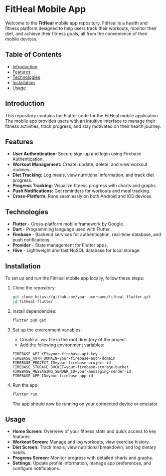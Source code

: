 # FitHeal Mobile App

Welcome to the **FitHeal** mobile app repository. FitHeal is a health and fitness platform designed to help users track their workouts, monitor their diet, and achieve their fitness goals, all from the convenience of their mobile devices.

## Table of Contents

- [Introduction](#introduction)
- [Features](#features)
- [Technologies](#technologies)
- [Installation](#installation)
- [Usage](#usage)

## Introduction

This repository contains the Flutter code for the FitHeal mobile application. The mobile app provides users with an intuitive interface to manage their fitness activities, track progress, and stay motivated on their health journey.

## Features

- **User Authentication:** Secure sign-up and login using Firebase Authentication.
- **Workout Management:** Create, update, delete, and view workout routines.
- **Diet Tracking:** Log meals, view nutritional information, and track diet progress.
- **Progress Tracking:** Visualize fitness progress with charts and graphs.
- **Push Notifications:** Get reminders for workouts and meal tracking.
- **Cross-Platform:** Runs seamlessly on both Android and iOS devices.

## Technologies

- **Flutter** - Cross-platform mobile framework by Google.
- **Dart** - Programming language used with Flutter.
- **Firebase** - Backend services for authentication, real-time database, and push notifications.
- **Provider** - State management for Flutter apps.
- **Hive** - Lightweight and fast NoSQL database for local storage.

## Installation

To set up and run the FitHeal mobile app locally, follow these steps:

1. Clone the repository:
    ```bash
    git clone https://github.com/your-username/fitheal-flutter.git
    cd fitheal-flutter
    ```

2. Install dependencies:
    ```bash
    flutter pub get
    ```

3. Set up the environment variables:
   - Create a `.env` file in the root directory of the project.
   - Add the following environment variables:

    ```
    FIREBASE_API_KEY=your-firebase-api-key
    FIREBASE_AUTH_DOMAIN=your-firebase-auth-domain
    FIREBASE_PROJECT_ID=your-firebase-project-id
    FIREBASE_STORAGE_BUCKET=your-firebase-storage-bucket
    FIREBASE_MESSAGING_SENDER_ID=your-messaging-sender-id
    FIREBASE_APP_ID=your-firebase-app-id
    ```

4. Run the app:
    ```bash
    flutter run
    ```

    The app should now be running on your connected device or emulator.

## Usage

- **Home Screen:** Overview of your fitness stats and quick access to key features.
- **Workout Screen:** Manage and log workouts, view exercise history.
- **Diet Screen:** Track meals, view nutritional breakdown, and log dietary habits.
- **Progress Screen:** Monitor progress with detailed charts and graphs.
- **Settings:** Update profile information, manage app preferences, and configure notifications.
